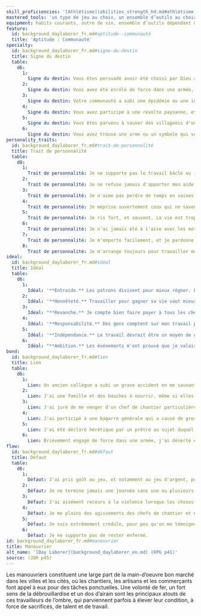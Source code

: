 ```yaml
---
skill_proficiencies: '[Athlétisme](abilities_strength_hd.md#athlétisme), [Escamotage](abilities_dexterity_hd.md#escamotage) ou [Intimidation].'
mastered_tools: 'un type de jeu au choix, un ensemble d’outils au choix parmi : outils de charpentier, outils de cordonnier, outils de tanneur, outils de maçon, matériel de peintre, outils de potier, outils de forgeron, outils de menuisier.'
equipment: habits courants, outre de vin, ensemble d’outils dépendant de son métier, pot en fer, lettres de recommandation d’anciens employeurs, bourse contenant 10 sous.
feature:
  id: background_daylaborer_fr.md#aptitude--communauté
  title: 'Aptitude : Communauté'
specialty:
  id: background_daylaborer_fr.md#signe-du-destin
  title: Signe du destin
  table:
    d6:
      1:
        Signe du destin: Vous êtes persuadé avoir été choisi par Dieu afin d'être le récipiendaire d'une vision prophétique.
      2:
        Signe du destin: Vous avez été enrôlé de force dans une armée, et y avez fait la preuve de vos capacités.
      3:
        Signe du destin: Votre communauté a subi une épidémie ou une invasion, que vous avez aidé à combattre.
      4:
        Signe du destin: Vous avez participé à une révolte paysanne, et vous vous êtes retrouvé propulsé parmi les meneurs du soulèvement.
      5:
        Signe du destin: Vous êtes parvenu à sauver des villageois d'une mort certaine en bravant les éléments.
      6:
        Signe du destin: Vous avez trouvé une arme ou un symbole qui vous a mené sur votre nouvelle voie.
personality_traits:
  id: background_daylaborer_fr.md#trait-de-personnalité
  title: Trait de personnalité
  table:
    d8:
      1:
        Trait de personnalité: Je ne supporte pas le travail bâclé ou inachevé.
      2:
        Trait de personnalité: Je ne refuse jamais d'apporter mon aide lorsqu'on me la demande.
      3:
        Trait de personnalité: Je n'aime pas perdre de temps en vaines réflexions.
      4:
        Trait de personnalité: Je méprise ouvertement ceux qui ne savent pas se salir les mains.
      5:
        Trait de personnalité: Je ris fort, et souvent. La vie est trop courte pour ne pas rire de tout.
      6:
        Trait de personnalité: Je n'ai jamais été à l'aise avec les mots.
      7:
        Trait de personnalité: Je m'emporte facilement, et je pardonne encore plus facilement.
      8:
        Trait de personnalité: Je m'arrange toujours pour travailler moins que les autres.
ideal:
  id: background_daylaborer_fr.md#idéal
  title: Idéal
  table:
    d6:
      1:
        Idéal: '**Entraide.** Les patrons divisent pour mieux régner. Les travailleurs doivent se serrer les coudes et présenter un front uni pour se défendre.'
      2:
        Idéal: '**Honnêteté.** Travailler pour gagner sa vie vaut mieux que de voler ou profiter.'
      3:
        Idéal: "**Revanche.** Je compte bien faire payer à tous les chefs de chantier, les officiers et les puissants l'injustice de ma situation passée."
      4:
        Idéal: '**Responsabilité.** Des gens comptent sur mon travail pour vivre et je dois penser à eux avant tout.'
      5:
        Idéal: '**Indépendance.** Le travail devrait être un moyen de gagner sa liberté.'
      6:
        Idéal: "**Ambition.** Les événements m'ont prouvé que je valais mieux que ce que je pensais."
bond:
  id: background_daylaborer_fr.md#lien
  title: Lien
  table:
    d6:
      1:
        Lien: Un ancien collègue a subi un grave accident en me sauvant d'une mort certaine, et je fais mon possible pour subvenir à ses besoins.
      2:
        Lien: J'ai une famille et des bouches à nourrir, même si elles sont loin de moi.
      3:
        Lien: J'ai juré de me venger d'un chef de chantier particulièrement cruel.
      4:
        Lien: J'ai participé à une bagarre générale qui a causé de gros dégâts, et je dois depuis de l'argent.
      5:
        Lien: J'ai été déclaré hérétique par un prêtre au sujet duquel je connais quelque secret.
      6:
        Lien: Brièvement engagé de force dans une armée, j'ai déserté et suis depuis recherché.
flaw:
  id: background_daylaborer_fr.md#défaut
  title: Défaut
  table:
    d6:
      1:
        Défaut: J'ai pris goût au jeu, et notamment au jeu d'argent, pour meubler les journées sans travail.
      2:
        Défaut: Je ne termine jamais une journée sans une ou plusieurs bonne(s) pinte(s).
      3:
        Défaut: J'ai aisément recours à la violence lorsque les choses ne se passent pas comme je l'espère.
      4:
        Défaut: Je me plains des agissements des chefs de chantier et des puissants, mais je serais sans doute pire encore si j'étais à leur place.
      5:
        Défaut: Je suis extrêmement crédule, pour peu qu'on me témoigne du respect.
      6:
        Défaut: Je ne supporte pas de rester enfermé.
id: background_daylaborer_fr.md#manouvrier
title: Manouvrier
alt_name: '[Day Laborer](background_daylaborer_en.md) (RPG p41)'
source: (JDR p45)
---
```


Les manouvriers constituent une large part de la main-d’oeuvre bon marché dans les villes et les cités, où les chantiers, les artisans et les commerçants font appel à eux pour des tâches ponctuelles. Une volonté de fer, un fort sens de la débrouillardise et un dos d’airain sont les principaux atouts de ces travailleurs de l’ombre, qui parviennent parfois à élever leur condition, à force de sacrifices, de talent et de travail.

